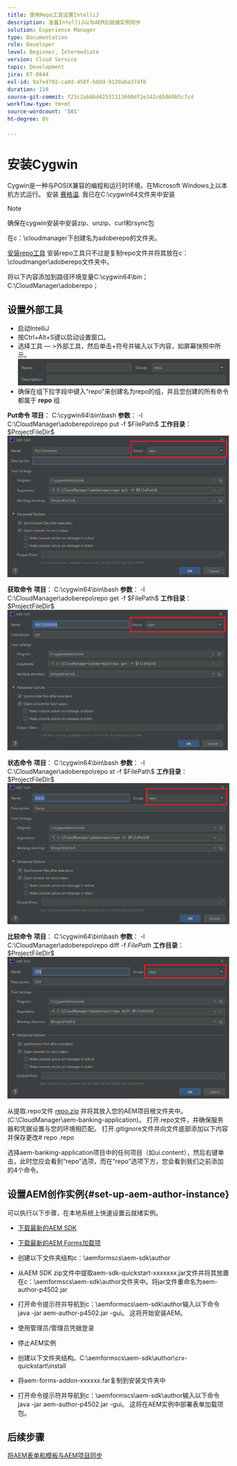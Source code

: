 ```yaml
---
title: 使用Repo工具设置IntelliJ
description: 准备IntelliJ以与AEM云就绪实例同步
solution: Experience Manager
type: Documentation
role: Developer
level: Beginner, Intermediate
version: Cloud Service
topic: Development
jira: KT-8844
exl-id: 9a7ed792-ca0d-458f-b8dd-9129aba37df6
duration: 119
source-git-commit: f23c2ab86d42531113690df2e342c65060b5c7cd
workflow-type: tm+mt
source-wordcount: '501'
ht-degree: 0%

---
```


# 安装Cygwin


Cygwin是一种与POSIX兼容的编程和运行时环境，在Microsoft Windows上以本机方式运行。
安装 [赛格温](https://www.cygwin.com/). 我已在C:\cygwin64文件夹中安装
>[!NOTE]
> 确保在cygwin安装中安装zip、unzip、curl和rsync包

在c：\cloudmanager下创建名为adoberepo的文件夹。

[安装repo工具](https://github.com/Adobe-Marketing-Cloud/tools/tree/master/repo) 安装repo工具只不过是复制repo文件并将其放在c：\cloudmanger\adoberepo文件夹中。

将以下内容添加到路径环境变量C:\cygwin64\bin；C:\CloudManager\adoberepo；

## 设置外部工具

* 启动IntelliJ
* 按Ctrl+Alt+S键以启动设置窗口。
* 选择工具 — >外部工具，然后单击+符号并输入以下内容，如屏幕快照中所示。
  ![rep](assets/repo.png)
* 确保在组下拉字段中键入“repo”来创建名为repo的组，并且您创建的所有命令都属于 **repo** 组


**Put命令**
**项目**： C:\cygwin64\bin\bash
**参数**： -l C:\CloudManager\adoberepo\repo put -f \$FilePath\$
**工作目录**： \$ProjectFileDir\$
![put-command](assets/put-command.png)

**获取命令**
**项目**： C:\cygwin64\bin\bash
**参数**： -l C:\CloudManager\adoberepo\repo get -f \$FilePath\$
**工作目录**： \$ProjectFileDir\$
![get-command](assets/get-command.png)

**状态命令**
**项目**： C:\cygwin64\bin\bash
**参数**： -l C:\CloudManager\adoberepo\repo st -f \$FilePath\$
**工作目录**： \$ProjectFileDir\$
![status命令](assets/status-command.png)

**比较命令**
**项目**： C:\cygwin64\bin\bash
**参数**： -l C:\CloudManager\adoberepo\repo diff -f $FilePath$
**工作目录**： \$ProjectFileDir\$
![差异命令](assets/diff-command.png)

从提取.repo文件 [repo.zip](assets/repo.zip) 并将其放入您的AEM项目根文件夹中。 (C:\CloudManager\aem-banking-application)。 打开.repo文件，并确保服务器和凭据设置与您的环境相匹配。
打开.gitignore文件并向文件底部添加以下内容并保存更改\# repo .repo

选择aem-banking-application项目中的任何项目（如ui.content），然后右键单击，此时您应会看到“repo”选项，而在“repo”选项下方，您会看到我们之前添加的4个命令。

## 设置AEM创作实例{#set-up-aem-author-instance}

可以执行以下步骤，在本地系统上快速设置云就绪实例。
* [下载最新的AEM SDK](https://experience.adobe.com/#/downloads/content/software-distribution/en/aemcloud.html)

* [下载最新的AEM Forms加载项](https://experience.adobe.com/#/downloads/content/software-distribution/en/aemcloud.html)

* 创建以下文件夹结构c：\aemformscs\aem-sdk\author

* 从AEM SDK zip文件中提取aem-sdk-quickstart-xxxxxxx.jar文件并将其放置在c：\aemformscs\aem-sdk\author文件夹中。将jar文件重命名为aem-author-p4502.jar

* 打开命令提示符并导航到c：\aemformscs\aem-sdk\author输入以下命令java -jar aem-author-p4502.jar -gui。 这将开始安装AEM。
* 使用管理员/管理员凭据登录
* 停止AEM实例
* 创建以下文件夹结构。C:\aemformscs\aem-sdk\author\crx-quickstart\install
* 将aem-forms-addon-xxxxxx.far复制到安装文件夹中
* 打开命令提示符并导航到c：\aemformscs\aem-sdk\author输入以下命令java -jar aem-author-p4502.jar -gui。 这将在AEM实例中部署表单加载项包。

## 后续步骤

[将AEM表单和模板与AEM项目同步](./deploy-your-first-form.md)
